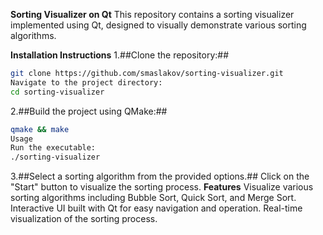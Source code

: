 **Sorting Visualizer on Qt**
This repository contains a sorting visualizer implemented using Qt, designed to visually demonstrate various sorting algorithms.

**Installation Instructions**
1.##Clone the repository:##
```sh
git clone https://github.com/smaslakov/sorting-visualizer.git
Navigate to the project directory:
cd sorting-visualizer
```
2.##Build the project using QMake:##
```sh
qmake && make
Usage
Run the executable:
./sorting-visualizer
```
3.##Select a sorting algorithm from the provided options.##
Click on the "Start" button to visualize the sorting process.
**Features**
Visualize various sorting algorithms including Bubble Sort, Quick Sort, and Merge Sort.
Interactive UI built with Qt for easy navigation and operation.
Real-time visualization of the sorting process.
